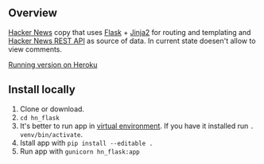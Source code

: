 ## Overview

[Hacker News](https://news.ycombinator.com/) copy that uses [Flask](http://flask.pocoo.org/) + [Jinja2](http://jinja.pocoo.org/docs/2.9/) for
routing and templating and [Hacker News REST API](https://github.com/HackerNews/API)
as source of data. In current state doesen't allow to view comments.

[Running version on Heroku](https://hn-flask.herokuapp.com/)

## Install locally

1. Clone or download.
2. `cd hn_flask`
3. It's better to run app in [virtual environment](https://virtualenv.pypa.io/en/stable/). If you have it installed run
`. venv/bin/activate`.
4. Istall app with `pip install --editable .`
5. Run app with `gunicorn hn_flask:app`
